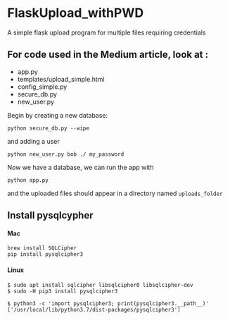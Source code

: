 # FlaskUpload_withPWD
A simple flask upload program for multiple files requiring credentials



## For code used in the Medium article, look at :

- app.py
- templates/upload_simple.html
- config_simple.py
- secure_db.py 
- new_user.py


Begin by creating a new database:
```
python secure_db.py --wipe
```
and adding a user 
```
python new_user.py bob ./ my_password
```



Now we have a database, we can run the app with 
```
python app.py
```

and the uploaded files should appear in a directory named `uploads_folder` 










## Install pysqlcypher
#### Mac
```
brew install SQLCipher
pip install pysqlcipher3
```
#### Linux 
```
$ sudo apt install sqlcipher libsqlcipher0 libsqlcipher-dev
$ sudo -H pip3 install pysqlcipher3

$ python3 -c 'import pysqlcipher3; print(pysqlcipher3.__path__)'
['/usr/local/lib/python3.7/dist-packages/pysqlcipher3']
```
